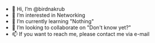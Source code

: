 - 👋 Hi, I’m @birdnakrub
- 👀 I’m interested in Networking
- 🌱 I’m currently learning "Nothing"
- 💞️ I’m looking to collaborate on "Don't know yet?"
- 📫 If you want to reach me, please contact me via e-mail

<!---
birdnakrub/birdnakrub is a ✨ special ✨ repository because its `README.md` (this file) appears on your GitHub profile.
You can click the Preview link to take a look at your changes.
--->
